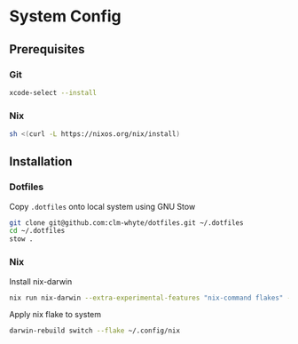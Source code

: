 # System Config
## Prerequisites
### Git
```sh
xcode-select --install
```

### Nix
```sh
sh <(curl -L https://nixos.org/nix/install)
```

## Installation
### Dotfiles
Copy `.dotfiles` onto local system using GNU Stow
```sh
git clone git@github.com:clm-whyte/dotfiles.git ~/.dotfiles
cd ~/.dotfiles
stow .
```

### Nix
Install nix-darwin
```sh
nix run nix-darwin --extra-experimental-features "nix-command flakes" -- switch --flake ~/.config/nix
```
Apply nix flake to system
```sh
darwin-rebuild switch --flake ~/.config/nix
```
